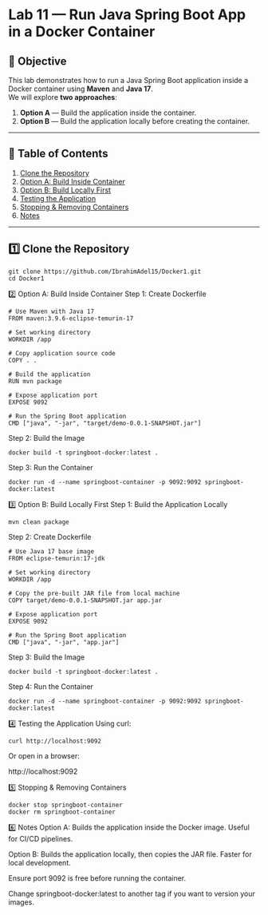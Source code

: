# Lab 11 — Run Java Spring Boot App in a Docker Container

## 📌 Objective
This lab demonstrates how to run a Java Spring Boot application inside a Docker container using **Maven** and **Java 17**.  
We will explore **two approaches**:
1. **Option A** — Build the application inside the container.
2. **Option B** — Build the application locally before creating the container.

---

## 📂 Table of Contents
1. [Clone the Repository](#1-clone-the-repository)
2. [Option A: Build Inside Container](#2-option-a-build-inside-container)
3. [Option B: Build Locally First](#3-option-b-build-locally-first)
4. [Testing the Application](#4-testing-the-application)
5. [Stopping & Removing Containers](#5-stopping--removing-containers)
6. [Notes](#6-notes)

---

## 1️⃣ Clone the Repository
```
git clone https://github.com/IbrahimAdel15/Docker1.git
cd Docker1
```
2️⃣ Option A: Build Inside Container
Step 1: Create Dockerfile
```
# Use Maven with Java 17
FROM maven:3.9.6-eclipse-temurin-17

# Set working directory
WORKDIR /app

# Copy application source code
COPY . .

# Build the application
RUN mvn package

# Expose application port
EXPOSE 9092

# Run the Spring Boot application
CMD ["java", "-jar", "target/demo-0.0.1-SNAPSHOT.jar"]
```
Step 2: Build the Image
```
docker build -t springboot-docker:latest .
```
Step 3: Run the Container
```
docker run -d --name springboot-container -p 9092:9092 springboot-docker:latest
```
3️⃣ Option B: Build Locally First
Step 1: Build the Application Locally
```
mvn clean package
```
Step 2: Create Dockerfile
```
# Use Java 17 base image
FROM eclipse-temurin:17-jdk

# Set working directory
WORKDIR /app

# Copy the pre-built JAR file from local machine
COPY target/demo-0.0.1-SNAPSHOT.jar app.jar

# Expose application port
EXPOSE 9092

# Run the Spring Boot application
CMD ["java", "-jar", "app.jar"]
```
Step 3: Build the Image
```
docker build -t springboot-docker:latest .
```
Step 4: Run the Container
```
docker run -d --name springboot-container -p 9092:9092 springboot-docker:latest
```
4️⃣ Testing the Application
Using curl:
```
curl http://localhost:9092
```
Or open in a browser:

http://localhost:9092

5️⃣ Stopping & Removing Containers
```
docker stop springboot-container
docker rm springboot-container
```
6️⃣ Notes
Option A: Builds the application inside the Docker image. Useful for CI/CD pipelines.

Option B: Builds the application locally, then copies the JAR file. Faster for local development.

Ensure port 9092 is free before running the container.

Change springboot-docker:latest to another tag if you want to version your images.
